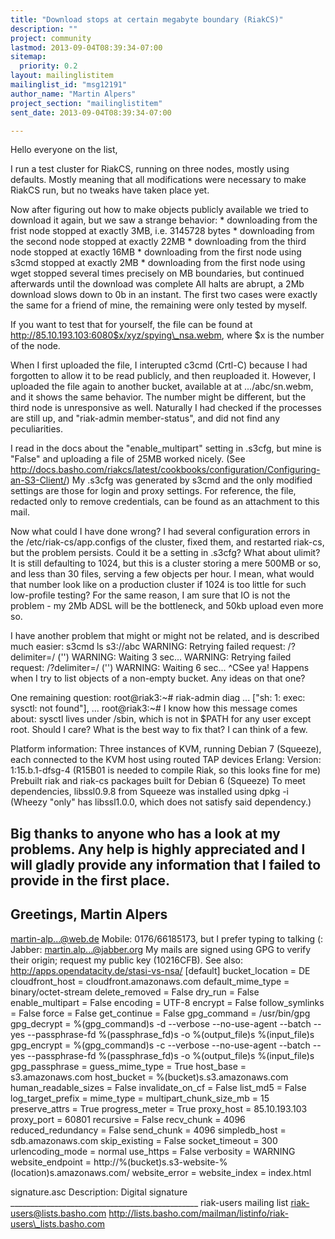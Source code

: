 ```yaml
---
title: "Download stops at certain megabyte boundary (RiakCS)"
description: ""
project: community
lastmod: 2013-09-04T08:39:34-07:00
sitemap:
  priority: 0.2
layout: mailinglistitem
mailinglist_id: "msg12191"
author_name: "Martin Alpers"
project_section: "mailinglistitem"
sent_date: 2013-09-04T08:39:34-07:00

---
```



Hello everyone on the list,

I run a test cluster for RiakCS, running on three nodes, mostly using defaults.
Mostly meaning that all modifications were necessary to make RiakCS run, but no 
tweaks have taken place yet.

Now after figuring out how to make objects publicly available we tried to 
download it again, but we saw a strange behavior:
\* downloading from the frist node stopped at exactly 3MB, i.e. 3145728 bytes
\* downloading from the second node stopped at exactly 22MB
\* downloading from the third node stopped at exactly 16MB
\* downloading from the first node using s3cmd stopped at exactly 2MB
\* downloading from the first node using wget stopped several times precisely on 
MB boundaries, but continued afterwards until the download was complete
All halts are abrupt, a 2Mb download slows down to 0b in an instant.
The first two cases were exactly the same for a friend of mine, the remaining 
were only tested by myself.

If you want to test that for yourself, the file can be found at 
http://85.10.193.103:6080$x/xyz/spying\_nsa.webm, where $x is the number of the 
node.

When I first uploaded the file, I interupted c3cmd (Crtl-C) because I had 
forgotten to allow it to be read publicly, and then reuploaded it.
However, I uploaded the file again to another bucket, available at at 
.../abc/sn.webm, and it shows the same behavior.
The number might be different, but the third node is unresponsive as well.
Naturally I had checked if the processes are still up, and "riak-admin 
member-status", and did not find any peculiarities.

I read in the docs about the "enable\_multipart" setting in .s3cfg, but mine is 
"False" and uploading a file of 25MB worked nicely.
(See 
http://docs.basho.com/riakcs/latest/cookbooks/configuration/Configuring-an-S3-Client/)
My .s3cfg was generated by s3cmd and the only modified settings are those for 
login and proxy settings.
For reference, the file, redacted only to remove credentials, can be found as 
an attachment to this mail.

Now what could I have done wrong?
I had several configuration errors in the /etc/riak-cs/app.configs of the 
cluster, fixed them, and restarted riak-cs, but the problem persists.
Could it be a setting in .s3cfg?
What about ulimit? It is still defaulting to 1024, but this is a cluster 
storing a mere 500MB or so, and less than 30 files, serving a few objects per 
hour.
I mean, what would that number look like on a production cluster if 1024 is too 
little for such low-profile testing?
For the same reason, I am sure that IO is not the problem - my 2Mb ADSL will be 
the bottleneck, and 50kb upload even more so.

I have another problem that might or might not be related, and is described 
much easier:
s3cmd ls s3://abc
WARNING: Retrying failed request: /?delimiter=/ ('')
WARNING: Waiting 3 sec...
WARNING: Retrying failed request: /?delimiter=/ ('')
WARNING: Waiting 6 sec...
^CSee ya!
Happens when I try to list objects of a non-empty bucket. Any ideas on that one?

One remaining question:
root@riak3:~# riak-admin diag
...
["sh: 1: exec: sysctl: not found"],
...
root@riak3:~#
I know how this message comes about:
sysctl lives under /sbin, which is not in $PATH for any user except root.
Should I care? What is the best way to fix that? I can think of a few.

Platform information:
Three instances of KVM, running Debian 7 (Squeeze), each connected to the KVM 
host using routed TAP devices
Erlang: Version: 1:15.b.1-dfsg-4 (R15B01 is needed to compile Riak, so this 
looks fine for me)
Prebuilt riak and riak-cs packages built for Debian 6 (Squeeze)
To meet dependencies, libssl0.9.8 from Squeeze was installed using dpkg -i
(Wheezy "only" has libssl1.0.0, which does not satisfy said dependency.)

Big thanks to anyone who has a look at my problems.
Any help is highly appreciated and I will gladly provide any information that I 
failed to provide in the first place.
-- 
Greetings, Martin Alpers
--
martin-alp...@web.de
Mobile: 0176/66185173, but I prefer typing to talking (:
Jabber: martin.alp...@jabber.org
My mails are signed using GPG to verify their origin; request my public key 
(10216CFB).
See also: http://apps.opendatacity.de/stasi-vs-nsa/
[default]
bucket\_location = DE
cloudfront\_host = cloudfront.amazonaws.com
default\_mime\_type = binary/octet-stream
delete\_removed = False
dry\_run = False
enable\_multipart = False
encoding = UTF-8
encrypt = False
follow\_symlinks = False
force = False
get\_continue = False
gpg\_command = /usr/bin/gpg
gpg\_decrypt = %(gpg\_command)s -d --verbose --no-use-agent --batch --yes 
--passphrase-fd %(passphrase\_fd)s -o %(output\_file)s %(input\_file)s
gpg\_encrypt = %(gpg\_command)s -c --verbose --no-use-agent --batch --yes 
--passphrase-fd %(passphrase\_fd)s -o %(output\_file)s %(input\_file)s
gpg\_passphrase = 
guess\_mime\_type = True
host\_base = s3.amazonaws.com
host\_bucket = %(bucket)s.s3.amazonaws.com
human\_readable\_sizes = False
invalidate\_on\_cf = False
list\_md5 = False
log\_target\_prefix = 
mime\_type = 
multipart\_chunk\_size\_mb = 15
preserve\_attrs = True
progress\_meter = True
proxy\_host = 85.10.193.103
proxy\_port = 60801
recursive = False
recv\_chunk = 4096
reduced\_redundancy = False
send\_chunk = 4096
simpledb\_host = sdb.amazonaws.com
skip\_existing = False
socket\_timeout = 300
urlencoding\_mode = normal
use\_https = False
verbosity = WARNING
website\_endpoint = http://%(bucket)s.s3-website-%(location)s.amazonaws.com/
website\_error = 
website\_index = index.html


signature.asc
Description: Digital signature
\_\_\_\_\_\_\_\_\_\_\_\_\_\_\_\_\_\_\_\_\_\_\_\_\_\_\_\_\_\_\_\_\_\_\_\_\_\_\_\_\_\_\_\_\_\_\_
riak-users mailing list
riak-users@lists.basho.com
http://lists.basho.com/mailman/listinfo/riak-users\_lists.basho.com

